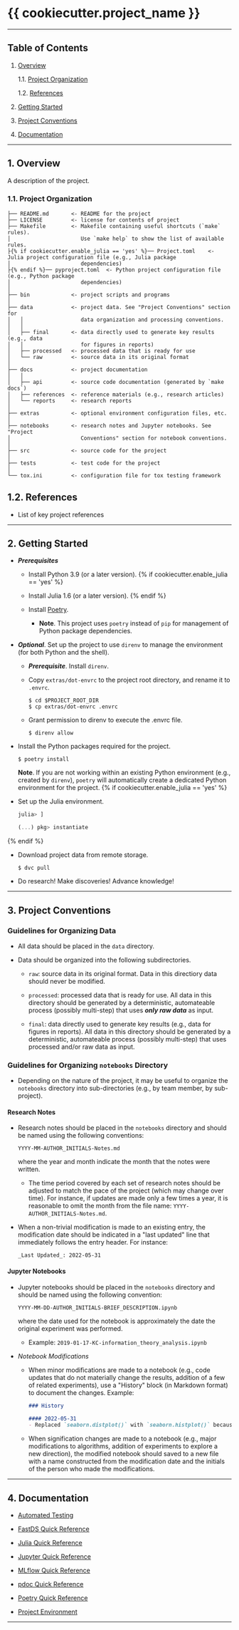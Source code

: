 {{ cookiecutter.project_name }}
==============================================================================

------------------------------------------------------------------------------

Table of Contents
-----------------

1. [Overview][#1]

    1.1. [Project Organization][#1.1]

    1.2. [References][#1.2]

2. [Getting Started][#2]

3. [Project Conventions][#3]

4. [Documentation][#4]

------------------------------------------------------------------------------

## 1. Overview

A description of the project.

### 1.1. Project Organization

```
├── README.md       <- README for the project
├── LICENSE         <- license for contents of project
├── Makefile        <- Makefile containing useful shortcuts (`make` rules).
│                      Use `make help` to show the list of available rules.
├{% if cookiecutter.enable_julia == 'yes' %}── Project.toml    <- Julia project configuration file (e.g., Julia package
│                      dependencies)
├{% endif %}── pyproject.toml  <- Python project configuration file (e.g., Python package
│                      dependencies)
│
├── bin             <- project scripts and programs
│
├── data            <- project data. See "Project Conventions" section for
│   │                  data organization and processing conventions.
│   │
│   ├── final       <- data directly used to generate key results (e.g., data
│   │                  for figures in reports)
│   ├── processed   <- processed data that is ready for use
│   └── raw         <- source data in its original format
│
├── docs            <- project documentation
│   │
│   ├── api         <- source code documentation (generated by `make docs`)
│   ├── references  <- reference materials (e.g., research articles)
│   └── reports     <- research reports
│
├── extras          <- optional environment configuration files, etc.
│
├── notebooks       <- research notes and Jupyter notebooks. See "Project
│                      Conventions" section for notebook conventions.
│
├── src             <- source code for the project
│
├── tests           <- test code for the project
│
└── tox.ini         <- configuration file for tox testing framework
```

## 1.2. References

* List of key project references

------------------------------------------------------------------------------

## 2. Getting Started

* ___Prerequisites___

  * Install Python 3.9 (or a later version).
  {% if cookiecutter.enable_julia == 'yes' %}
  * Install Julia 1.6 (or a later version).
  {% endif %}
  * Install [Poetry](https://python-poetry.org/).

    * __Note__. This project uses `poetry` instead of `pip` for management of
      Python package dependencies.

* ___Optional___. Set up the project to use `direnv` to manage the environment
  (for both Python and the shell).

  * ___Prerequisite___. Install `direnv`.

  * Copy `extras/dot-envrc` to the project root directory, and rename it to
    `.envrc`.

    ```shell
    $ cd $PROJECT_ROOT_DIR
    $ cp extras/dot-envrc .envrc
    ```

  * Grant permission to direnv to execute the .envrc file.

    ```shell
    $ direnv allow
    ```

* Install the Python packages required for the project.

  ```shell
  $ poetry install
  ```

  __Note__. If you are not working within an existing Python environment (e.g.,
  created by `direnv`), `poetry` will automatically create a dedicated Python
  environment for the project.
{% if cookiecutter.enable_julia == 'yes' %}
* Set up the Julia environment.

  ```julia
  julia> ]

  (...) pkg> instantiate
  ```
{% endif %}
* Download project data from remote storage.

  ```shell
  $ dvc pull
  ```

* Do research! Make discoveries! Advance knowledge!

------------------------------------------------------------------------------

## 3. Project Conventions

### Guidelines for Organizing Data

* All data should be placed in the `data` directory.

* Data should be organized into the following subdirectories.

  * `raw`: source data in its original format. Data in this directiory data
    should never be modified.

  * `processed`: processed data that is ready for use. All data in this
    directory should be generated by a deterministic, automateable process
    (possibly multi-step) that uses ___only raw data___ as input.

  * `final`: data directly used to generate key results (e.g., data for figures
    in reports). All data in this directory should be generated by a
    deterministic, automateable process (possibly multi-step) that uses
    processed and/or raw data as input.

### Guidelines for Organizing `notebooks` Directory

* Depending on the nature of the project, it may be useful to organize the
  `notebooks` directory into sub-directories (e.g., by team member, by
  sub-project).

#### Research Notes

* Research notes should be placed in the `notebooks` directory and should
  be named using the following conventions:

  `YYYY-MM-AUTHOR_INITIALS-Notes.md`

  where the year and month indicate the month that the notes were written.

  * The time period covered by each set of research notes should be adjusted to
    match the pace of the project (which may change over time). For instance,
    if updates are made only a few times a year, it is reasonable to omit the
    month from the file name: `YYYY-AUTHOR_INITIALS-Notes.md`.

* When a non-trivial modification is made to an existing entry, the modification
  date should be indicated in a "last updated" line that immediately follows
  the entry header. For instance:

  `_Last Updated_: 2022-05-31`

#### Jupyter Notebooks

* Jupyter notebooks should be placed in the `notebooks` directory and should
  be named using the following convention:

  `YYYY-MM-DD-AUTHOR_INITIALS-BRIEF_DESCRIPTION.ipynb`

  where the date used for the notebook is approximately the date the original
  experiment was performed.

  * Example: `2019-01-17-KC-information_theory_analysis.ipynb`

* _Notebook Modifications_

  * When minor modifications are made to a notebook (e.g., code updates that
    do not materially change the results, addition of a few of related
    experiments), use a "History" block (in Markdown format) to document the
    changes. Example:

    ```markdown
    ### History

    #### 2022-05-31
    - Replaced `seaborn.distplot()` with `seaborn.histplot()` because `distplot()` has been deprecated.
    ```

  * When signification changes are made to a notebook (e.g., major
    modifications to algorithms, addition of experiments to explore a new
    direction), the modified notebook should saved to a new file with a name
    constructed from the modification date and the initials of the person who
    made the modifications.

------------------------------------------------------------------------------

## 4. Documentation

* [Automated Testing][automated-testing]

* [FastDS Quick Reference][fastds-quick-reference]

* [Julia Quick Reference][julia-quick-reference]

* [Jupyter Quick Reference][jupyter-quick-reference]

* [MLflow Quick Reference][mlflow-quick-reference]

* [pdoc Quick Reference][pdoc-quick-reference]

* [Poetry Quick Reference][poetry-quick-reference]

* [Project Environment][project-environment]

------------------------------------------------------------------------------

[-----------------------------INTERNAL LINKS-----------------------------]: #

[#1]: #1-overview
[#1.1]: #11-project-organization
[#1.2]: #12-references

[#2]: #2-getting-started

[#3]: #3-project-conventions
[#3.1]: #31-jupyter-notebook-conventions
[#3.2]: #32-guidelines-for-organizing-data

[#4]: #4-documentation

[-----------------------------REPOSITORY LINKS-----------------------------]: #

[automated-testing]: docs/references/Quick-References/Automated-Testing.md

[fastds-quick-reference]: docs/references/Quick-References/FastDS-Quick-Reference.md

[julia-quick-reference]: docs/references/Quick-References/Julia-Quick-Reference.md

[jupyter-quick-reference]: docs/references/Quick-References/Jupyter-Quick-Reference.md

[mlflow-quick-reference]: docs/references/Quick-References/MLflow-Quick-Reference.md

[pdoc-quick-reference]: docs/references/Quick-References/pdoc-Quick-Reference.md

[poetry-quick-reference]: docs/references/Quick-References/Poetry-Quick-Reference.md

[project-environment]: docs/references/Quick-References/Project-Environment.md
